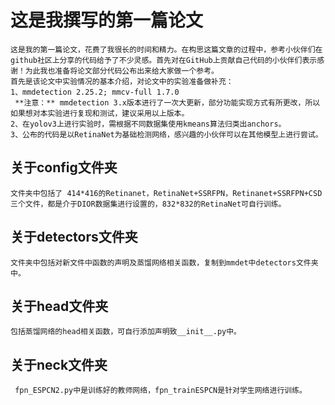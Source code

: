 # 这是我撰写的第一篇论文

    这是我的第一篇论文，花费了我很长的时间和精力。在构思这篇文章的过程中，参考小伙伴们在github社区上分享的代码给予了不少灵感。首先对在GitHub上贡献自己代码的小伙伴们表示感谢！为此我也准备将论文部分代码公布出来给大家做一个参考。
    首先是该论文中实验情况的基本介绍，对论文中的实验准备做补充：
    1、mmdetection 2.25.2; mmcv-full 1.7.0
     **注意：** mmdetection 3.x版本进行了一次大更新，部分功能实现方式有所更改，所以如果想对本实验进行复现和测试，建议采用以上版本。
    2、在yolov3上进行实验时，需根据不同数据集使用kmeans算法归类出anchors。
    3、公布的代码是以RetinaNet为基础检测网络，感兴趣的小伙伴可以在其他模型上进行尝试。

## 关于config文件夹
    文件夹中包括了 414*416的Retinanet，RetinaNet+SSRFPN，Retinanet+SSRFPN+CSD三个文件，都是介于DIOR数据集进行设置的，832*832的RetinaNet可自行训练。
## 关于detectors文件夹
    文件夹中包括对新文件中函数的声明及蒸馏网络相关函数，复制到mmdet中detectors文件夹中。
## 关于head文件夹
    包括蒸馏网络的head相关函数，可自行添加声明致__init__.py中。
## 关于neck文件夹
     fpn_ESPCN2.py中是训练好的教师网络，fpn_trainESPCN是针对学生网络进行训练。
